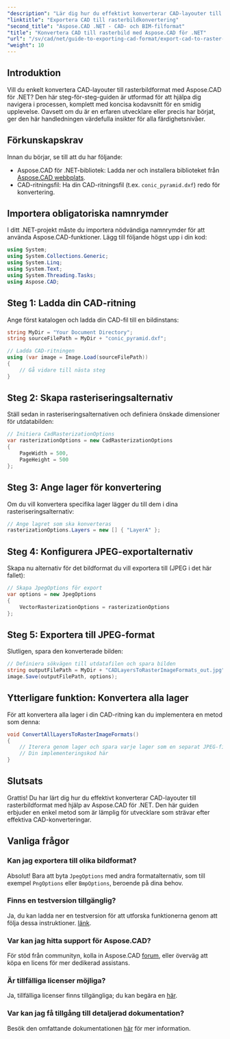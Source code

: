 ```yaml
---
"description": "Lär dig hur du effektivt konverterar CAD-layouter till olika rasterbildformat med hjälp av Aspose.CAD för .NET. Den här omfattande guiden guidar dig genom processen med tydlig kod."
"linktitle": "Exportera CAD till rasterbildkonvertering"
"second_title": "Aspose.CAD .NET - CAD- och BIM-filformat"
"title": "Konvertera CAD till rasterbild med Aspose.CAD för .NET"
"url": "/sv/cad/net/guide-to-exporting-cad-format/export-cad-to-raster-image-conversion/"
"weight": 10
---
```


## Introduktion

Vill du enkelt konvertera CAD-layouter till rasterbildformat med Aspose.CAD för .NET? Den här steg-för-steg-guiden är utformad för att hjälpa dig navigera i processen, komplett med koncisa kodavsnitt för en smidig upplevelse. Oavsett om du är en erfaren utvecklare eller precis har börjat, ger den här handledningen värdefulla insikter för alla färdighetsnivåer.

## Förkunskapskrav

Innan du börjar, se till att du har följande:

- Aspose.CAD för .NET-bibliotek: Ladda ner och installera biblioteket från [Aspose.CAD webbplats](https://releases.aspose.com/cad/net/).
- CAD-ritningsfil: Ha din CAD-ritningsfil (t.ex. `conic_pyramid.dxf`) redo för konvertering.

## Importera obligatoriska namnrymder

I ditt .NET-projekt måste du importera nödvändiga namnrymder för att använda Aspose.CAD-funktioner. Lägg till följande högst upp i din kod:

```csharp
using System;
using System.Collections.Generic;
using System.Linq;
using System.Text;
using System.Threading.Tasks;
using Aspose.CAD;
```

## Steg 1: Ladda din CAD-ritning

Ange först katalogen och ladda din CAD-fil till en bildinstans:

```csharp
string MyDir = "Your Document Directory";
string sourceFilePath = MyDir + "conic_pyramid.dxf";

// Ladda CAD-ritningen
using (var image = Image.Load(sourceFilePath))
{
    // Gå vidare till nästa steg
}
```

## Steg 2: Skapa rasteriseringsalternativ

Ställ sedan in rasteriseringsalternativen och definiera önskade dimensioner för utdatabilden:

```csharp
// Initiera CadRasterizationOptions
var rasterizationOptions = new CadRasterizationOptions
{
    PageWidth = 500,
    PageHeight = 500
};
```

## Steg 3: Ange lager för konvertering

Om du vill konvertera specifika lager lägger du till dem i dina rasteriseringsalternativ:

```csharp
// Ange lagret som ska konverteras
rasterizationOptions.Layers = new [] { "LayerA" };
```

## Steg 4: Konfigurera JPEG-exportalternativ

Skapa nu alternativ för det bildformat du vill exportera till (JPEG i det här fallet):

```csharp
// Skapa JpegOptions för export
var options = new JpegOptions
{
    VectorRasterizationOptions = rasterizationOptions
};
```

## Steg 5: Exportera till JPEG-format

Slutligen, spara den konverterade bilden:

```csharp
// Definiera sökvägen till utdatafilen och spara bilden
string outputFilePath = MyDir + "CADLayersToRasterImageFormats_out.jpg";
image.Save(outputFilePath, options);
```

## Ytterligare funktion: Konvertera alla lager

För att konvertera alla lager i din CAD-ritning kan du implementera en metod som denna:

```csharp
void ConvertAllLayersToRasterImageFormats()
{
    // Iterera genom lager och spara varje lager som en separat JPEG-fil
    // Din implementeringskod här
}
```

## Slutsats

Grattis! Du har lärt dig hur du effektivt konverterar CAD-layouter till rasterbildformat med hjälp av Aspose.CAD för .NET. Den här guiden erbjuder en enkel metod som är lämplig för utvecklare som strävar efter effektiva CAD-konverteringar.

## Vanliga frågor

### Kan jag exportera till olika bildformat?

Absolut! Bara att byta `JpegOptions` med andra formatalternativ, som till exempel `PngOptions` eller `BmpOptions`, beroende på dina behov.

### Finns en testversion tillgänglig?

Ja, du kan ladda ner en testversion för att utforska funktionerna genom att följa dessa instruktioner. [länk](https://releases.aspose.com/cad/net/).

### Var kan jag hitta support för Aspose.CAD?

För stöd från communityn, kolla in Aspose.CAD [forum](https://forum.aspose.com/c/cad/19), eller överväg att köpa en licens för mer dedikerad assistans.

### Är tillfälliga licenser möjliga?

Ja, tillfälliga licenser finns tillgängliga; du kan begära en [här](https://purchase.conholdate.com/temporary-license/).

### Var kan jag få tillgång till detaljerad dokumentation?

Besök den omfattande dokumentationen [här](https://reference.aspose.com/cad/net/) för mer information.